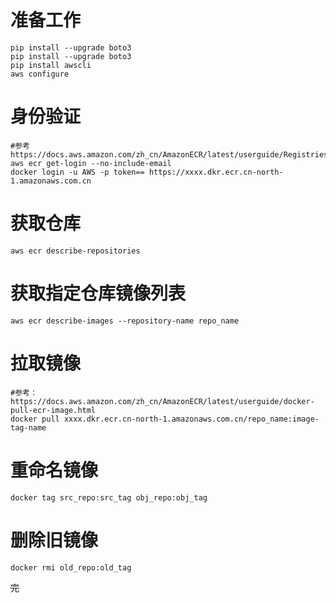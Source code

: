 



# 准备工作
    pip install --upgrade boto3
    pip install --upgrade boto3
    pip install awscli
    aws configure


# 身份验证
    #参考 https://docs.aws.amazon.com/zh_cn/AmazonECR/latest/userguide/Registries.html#registry_auth
    aws ecr get-login --no-include-email
    docker login -u AWS -p token== https://xxxx.dkr.ecr.cn-north-1.amazonaws.com.cn

# 获取仓库
    aws ecr describe-repositories

# 获取指定仓库镜像列表
    aws ecr describe-images --repository-name repo_name

# 拉取镜像
    #参考：https://docs.aws.amazon.com/zh_cn/AmazonECR/latest/userguide/docker-pull-ecr-image.html
    docker pull xxxx.dkr.ecr.cn-north-1.amazonaws.com.cn/repo_name:image-tag-name

# 重命名镜像
    docker tag src_repo:src_tag obj_repo:obj_tag

# 删除旧镜像
    docker rmi old_repo:old_tag



~~完~~

